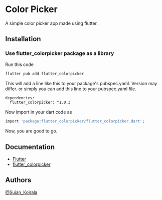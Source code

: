 
# Color Picker

A simple color picker app made using flutter.

## Installation

### Use flutter_colorpicker package as a library
Run this code
```bash
flutter pub add flutter_colorpicker

```
This will add a line like this to your package's pubspec.yaml. Version may differ.
or simply you can add this line to your pubspec.yaml file.
```bash
dependencies:
  flutter_colorpicker: ^1.0.3
```

Now import in your dart code as
```bash
import 'package:flutter_colorpicker/flutter_colorpicker.dart';
```

Now, you are good to go.

## Documentation
- [Flutter](https://docs.flutter.dev/)
- [flutter_colorpicker](https://pub.dev/packages/flutter_colorpicker)

    
## Authors

 [@Sujan_Koirala](https://github.com/Sujan-Koirala021)
